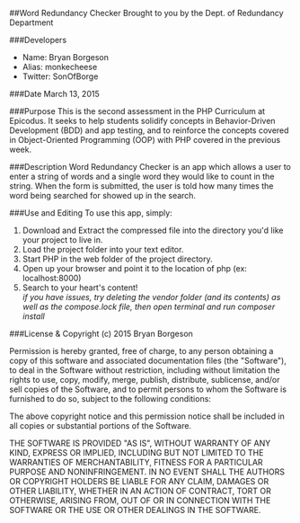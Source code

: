 ##Word Redundancy Checker
Brought to you by the Dept. of Redundancy Department

###Developers
* Name: Bryan Borgeson
* Alias: monkecheese
* Twitter: SonOfBorge

###Date
March 13, 2015

###Purpose
This is the second assessment in the PHP Curriculum at Epicodus. It seeks to help students solidify concepts in Behavior-Driven Development (BDD) and app testing, and to reinforce the concepts covered in Object-Oriented Programming (OOP) with PHP covered in the previous week.

###Description
Word Redundancy Checker is an app which allows a user to enter a string of words and a single word they would like to count in the string.  When the form is submitted, the user is told how many times the word being searched for showed up in the search.

###Use and Editing
To use this app, simply: <br />
1. Download and Extract the compressed file into the directory you'd like your project to live in. <br />
2. Load the project folder into your text editor. <br />
3. Start PHP in the web folder of the project directory. <br />
4. Open up your browser and point it to the location of php (ex: localhost:8000) <br />
5. Search to your heart's content! <br />
*if you have issues, try deleting the vendor folder (and its contents) as well as the compose.lock file, then open terminal and run composer install*

###License & Copyright (c) 2015 Bryan Borgeson

Permission is hereby granted, free of charge, to any person obtaining a copy
of this software and associated documentation files (the "Software"), to deal
in the Software without restriction, including without limitation the rights
to use, copy, modify, merge, publish, distribute, sublicense, and/or sell
copies of the Software, and to permit persons to whom the Software is
furnished to do so, subject to the following conditions:

The above copyright notice and this permission notice shall be included in
all copies or substantial portions of the Software.

THE SOFTWARE IS PROVIDED "AS IS", WITHOUT WARRANTY OF ANY KIND, EXPRESS OR
IMPLIED, INCLUDING BUT NOT LIMITED TO THE WARRANTIES OF MERCHANTABILITY,
FITNESS FOR A PARTICULAR PURPOSE AND NONINFRINGEMENT. IN NO EVENT SHALL THE
AUTHORS OR COPYRIGHT HOLDERS BE LIABLE FOR ANY CLAIM, DAMAGES OR OTHER
LIABILITY, WHETHER IN AN ACTION OF CONTRACT, TORT OR OTHERWISE, ARISING FROM,
OUT OF OR IN CONNECTION WITH THE SOFTWARE OR THE USE OR OTHER DEALINGS IN
THE SOFTWARE.
